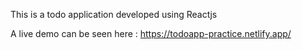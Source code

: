 This is a todo application developed using Reactjs

A live demo can be seen here  :
https://todoapp-practice.netlify.app/


